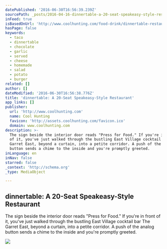 ```yaml
---
datePublished: '2016-06-30T16:56:39.239Z'
sourcePath: _posts/2016-04-16-dinnertable-a-20-seat-speakeasy-style-restaurant.md
inFeed: true
isBasedOnUrl: 'http://www.coolhunting.com/food-drink/dinnertable-restaurant-east-village'
hasPage: false
keywords:
  - taco
  - dinnertable
  - chocolate
  - garlic
  - served
  - cheese
  - homemade
  - salad
  - potato
  - burger
related: []
author: []
dateModified: '2016-06-30T16:56:38.776Z'
title: 'dinnertable: A 20-Seat Speakeasy-Style Restaurant'
app_links: []
publisher:
  url: 'http://www.coolhunting.com'
  name: Cool Hunting
  favicon: 'http://assets.coolhunting.com/favicon.ico'
  domain: www.coolhunting.com
description: >-
  The sign beside the interior door reads "Press for Food." If you're in front
  of it, you've just walked through the bustling East Village cocktail bar The
  Garret East, beyond a curtain, into a petite corridor. A push of the analog
  button sends a chime to the inside and you're promptly greeted.
inLanguage: en
inNav: false
starred: false
_context: 'http://schema.org'
_type: MediaObject

---
```

<article style=""><h1>dinnertable: A 20-Seat Speakeasy-Style Restaurant</h1><p>The sign beside the interior door reads "Press for Food." If you're in front of it, you've just walked through the bustling East Village cocktail bar The Garret East, beyond a curtain, into a petite corridor. A push of the analog button sends a chime to the inside and you're promptly greeted.</p><img src="http://assets.coolhunting.com/coolhunting/2016/04/08/large_Dinnertable-Taco-Thumb.jpg" /></article>
